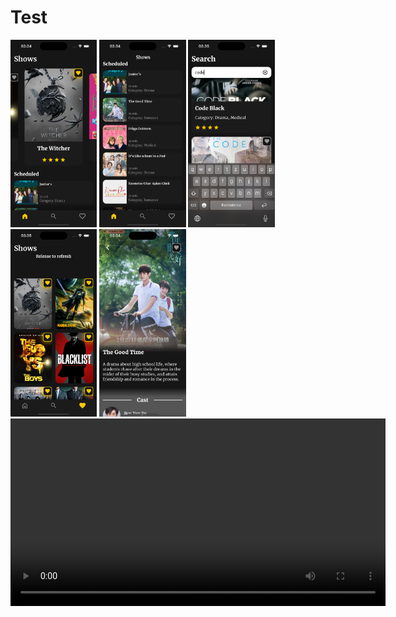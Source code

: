 # Test

<img src="Readme_Resources/Recommended Shows.png" height="300">
<img src="Readme_Resources/Scheduled Shows.png" height="300">
<img src="Readme_Resources/Show Search.png" height="300">
<img src="Readme_Resources/Favorite Shows.png" height="300">
<img src="Readme_Resources/Show Details.png" height="300">

<video src="Readme_Resources/Show Details Animation.mp4" height="300">
